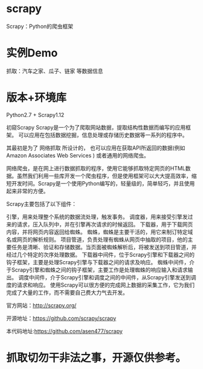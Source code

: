 # scrapy
Scrapy：Python的爬虫框架

# 实例Demo 
抓取：汽车之家、瓜子、链家 等数据信息

# 版本+环境库
Python2.7 + Scrapy1.12

初窥Scrapy
Scrapy是一个为了爬取网站数据，提取结构性数据而编写的应用框架。 可以应用在包括数据挖掘，信息处理或存储历史数据等一系列的程序中。

其最初是为了 网络抓取 所设计的， 也可以应用在获取API所返回的数据(例如 Amazon Associates Web Services ) 或者通用的网络爬虫。


网络爬虫，是在网上进行数据抓取的程序，使用它能够抓取特定网页的HTML数据。虽然我们利用一些库开发一个爬虫程序，但是使用框架可以大大提高效率，缩短开发时间。Scrapy是一个使用Python编写的，轻量级的，简单轻巧，并且使用起来非常的方便。

Scrapy主要包括了以下组件：

引擎，用来处理整个系统的数据流处理，触发事务。
调度器，用来接受引擎发过来的请求，压入队列中，并在引擎再次请求的时候返回。
下载器，用于下载网页内容，并将网页内容返回给蜘蛛。
蜘蛛，蜘蛛是主要干活的，用它来制订特定域名或网页的解析规则。
项目管道，负责处理有蜘蛛从网页中抽取的项目，他的主要任务是清晰、验证和存储数据。当页面被蜘蛛解析后，将被发送到项目管道，并经过几个特定的次序处理数据。
下载器中间件，位于Scrapy引擎和下载器之间的钩子框架，主要是处理Scrapy引擎与下载器之间的请求及响应。
蜘蛛中间件，介于Scrapy引擎和蜘蛛之间的钩子框架，主要工作是处理蜘蛛的响应输入和请求输出。
调度中间件，介于Scrapy引擎和调度之间的中间件，从Scrapy引擎发送到调度的请求和响应。
使用Scrapy可以很方便的完成网上数据的采集工作，它为我们完成了大量的工作，而不需要自己费大力气去开发。

官方网站：http://scrapy.org/

开源地址：https://github.com/scrapy/scrapy

本代码地址:https://github.com/asen477/scrapy


# 抓取切勿干非法之事，开源仅供参考。
